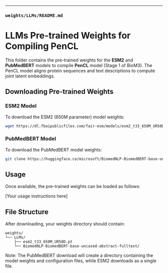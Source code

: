 
---
### **`weights/LLMs/README.md`**

# LLMs Pre-trained Weights for Compiling PenCL

This folder contains the pre-trained weights for the **ESM2** and **PubMedBERT** models to compile **PenCL** model (Stage 1 of BioM3). The PenCL model aligns protein sequences and text descriptions to compute joint latent embeddings.

## Downloading Pre-trained Weights

### ESM2 Model
To download the ESM2 (650M parameter) model weights:
```bash
wget https://dl.fbaipublicfiles.com/fair-esm/models/esm2_t33_650M_UR50D.pt
```

### PubMedBERT Model
To download the PubMedBERT model weights:
```bash
git clone https://huggingface.co/microsoft/BiomedNLP-BiomedBERT-base-uncased-abstract-fulltext
```

## Usage
Once available, the pre-trained weights can be loaded as follows:

[Your usage instructions here]

## File Structure
After downloading, your weights directory should contain:
```
weights/
└── LLMs/
    ├── esm2_t33_650M_UR50D.pt
    └── BiomedNLP-BiomedBERT-base-uncased-abstract-fulltext/
```

Note: The PubMedBERT download will create a directory containing the model weights and configuration files, while ESM2 downloads as a single file.


